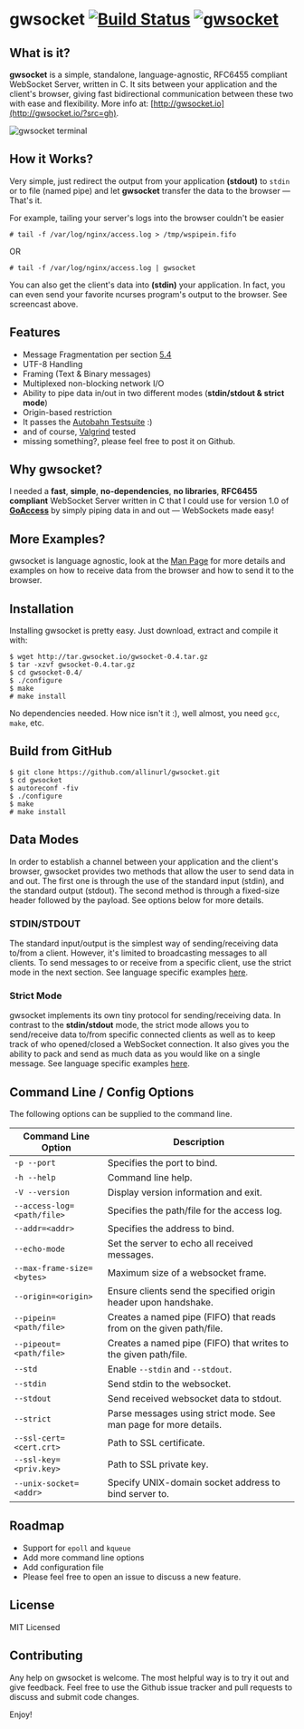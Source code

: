 gwsocket [![Build Status](https://travis-ci.org/allinurl/gwsocket.svg?branch=master)](http://travis-ci.org/allinurl/gwsocket) [![gwsocket](http://gwsocket.io/badge?v0.1)](http://gwsocket.io)
========

## What is it? ##
**gwsocket** is a simple, standalone, language-agnostic, RFC6455 compliant
WebSocket Server, written in C. It sits between your application and the
client's browser, giving fast bidirectional communication between these two
with ease and flexibility. More info at:
[http://gwsocket.io](http://gwsocket.io/?src=gh).

![gwsocket terminal](https://cloud.githubusercontent.com/assets/5005367/19279261/515b6ec6-8fa6-11e6-8bc5-e109710bfb56.gif)

## How it Works? ##
Very simple, just redirect the output from your application **(stdout)** to
`stdin` or to file (named pipe) and let **gwsocket** transfer the data to the
browser — That's it.

For example, tailing your server's logs into the browser couldn't be easier

    # tail -f /var/log/nginx/access.log > /tmp/wspipein.fifo

OR

    # tail -f /var/log/nginx/access.log | gwsocket

You can also get the client's data into **(stdin)** your application. In fact,
you can even send your favorite ncurses program's output to the browser. See
screencast above.

## Features ##
* Message Fragmentation per section [5.4](https://tools.ietf.org/html/rfc6455#page-33)
* UTF-8 Handling
* Framing (Text & Binary messages)
* Multiplexed non-blocking network I/O
* Ability to pipe data in/out in two different modes (**stdin/stdout & strict mode**)
* Origin-based restriction
* It passes the [Autobahn Testsuite](http://gwsocket.io/autobahn/) :)
* and of course, [Valgrind](http://valgrind.org/) tested
* missing something?, please feel free to post it on Github.

## Why gwsocket? ##
I needed a **fast**, **simple**, **no-dependencies**, **no libraries**,
**RFC6455 compliant** WebSocket Server written in C that I could use for
version 1.0 of [**GoAccess**](https://goaccess.io/) by simply piping data in
and out — WebSockets made easy!

## More Examples? ##
gwsocket is language agnostic, look at the [Man Page](http://gwsocket.io/man?src=gh)
for more details and examples on how to receive data from the browser and how
to send it to the browser.

## Installation ##
Installing gwsocket is pretty easy. Just download, extract and compile it with:

```
$ wget http://tar.gwsocket.io/gwsocket-0.4.tar.gz
$ tar -xzvf gwsocket-0.4.tar.gz
$ cd gwsocket-0.4/
$ ./configure
$ make
# make install
```
No dependencies needed. How nice isn't it :), well almost, you need `gcc`, `make`, etc.

## Build from GitHub ##
```
$ git clone https://github.com/allinurl/gwsocket.git
$ cd gwsocket
$ autoreconf -fiv
$ ./configure
$ make
# make install
```

## Data Modes ##
In order to establish a channel between your application and the client's
browser, gwsocket provides two methods that allow the user to send data in and
out. The first one is through the use of the standard input (stdin), and the
standard output (stdout). The second method is through a fixed-size header
followed by the payload. See options below for more details.

### STDIN/STDOUT ###
The standard input/output is the simplest way of sending/receiving data to/from
a client. However, it's limited to broadcasting messages to all clients. To
send messages to or receive from a specific client, use the strict mode in the
next section. See language specific examples [here](http://gwsocket.io/).

### Strict Mode ###
gwsocket implements its own tiny protocol for sending/receiving data. In
contrast to the **stdin/stdout** mode, the strict mode allows you to
send/receive data to/from specific connected clients as well as to keep track
of who opened/closed a WebSocket connection. It also gives you the ability to
pack and send as much data as you would like on a single message. See language
specific examples [here](http://gwsocket.io/).

## Command Line / Config Options ##
The following options can be supplied to the command line.


| Command Line Option          | Description                                                         |
| ---------------------------- | --------------------------------------------------------------------|
| `-p --port`                  | Specifies the port to bind.                                         |
| `-h --help`                  | Command line help.                                                  |
| `-V --version`               | Display version information and exit.                               |
| `--access-log=<path/file>`   | Specifies the path/file for the access log.                         |
| `--addr=<addr>`              | Specifies the address to bind.                                      |
| `--echo-mode`                | Set the server to echo all received messages.                       |
| `--max-frame-size=<bytes>`   | Maximum size of a websocket frame.                                  |
| `--origin=<origin>`          | Ensure clients send the specified origin header upon handshake.     |
| `--pipein=<path/file>`       | Creates a named pipe (FIFO) that reads from on the given path/file. |
| `--pipeout=<path/file>`      | Creates a named pipe (FIFO) that writes to the given path/file.     |
| `--std`                      | Enable `--stdin` and `--stdout`.                                    |
| `--stdin`                    | Send stdin to the websocket.                                        |
| `--stdout`                   | Send received websocket data to stdout.                             |
| `--strict`                   | Parse messages using strict mode. See man page for more details.    |
| `--ssl-cert=<cert.crt>`      | Path to SSL certificate.                                            |
| `--ssl-key=<priv.key>`       | Path to SSL private key.                                            |
| `--unix-socket=<addr>`       | Specify UNIX-domain socket address to bind server to.               |

## Roadmap ##
* Support for `epoll` and `kqueue`
* Add more command line options
* Add configuration file
* Please feel free to open an issue to discuss a new feature.

## License ##
MIT Licensed

## Contributing ##

Any help on gwsocket is welcome. The most helpful way is to try it out and give
feedback. Feel free to use the Github issue tracker and pull requests to
discuss and submit code changes.

Enjoy!
